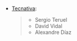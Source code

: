 - [Tecnativa](https://www.tecnativa.com):

  > - Sergio Teruel
  > - David Vidal
  > - Alexandre Díaz

